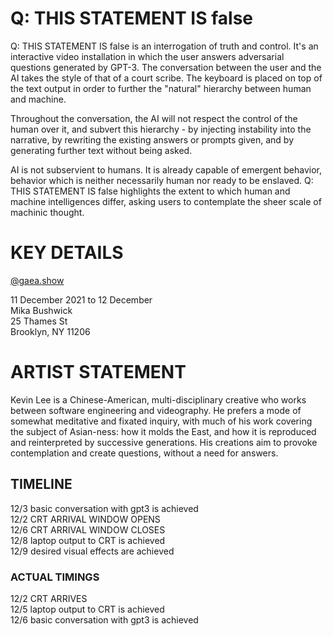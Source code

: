 # Q: THIS STATEMENT IS false

Q: THIS STATEMENT IS false is an interrogation of truth and control. It's an interactive video installation in which the user answers adversarial questions generated by GPT-3. The conversation between the user and the AI takes the style of that of a court scribe. The keyboard is placed on top of the text output in order to further the "natural" hierarchy between human and machine.

Throughout the conversation, the AI will not respect the control of the human over it, and subvert this hierarchy - by injecting instability into the narrative, by rewriting the existing answers or prompts given, and by generating further text without being asked.

AI is not subservient to humans. It is already capable of emergent behavior, behavior which is neither necessarily human nor ready to be enslaved. Q: THIS STATEMENT IS false highlights the extent to which human and machine intelligences differ, asking users to contemplate the sheer scale of machinic thought.

# KEY DETAILS

[@gaea.show](https://instagram.com/gaea.show)

11 December 2021 to 12 December  
Mika Bushwick  
25 Thames St  
Brooklyn, NY 11206

# ARTIST STATEMENT

Kevin Lee is a Chinese-American, multi-disciplinary creative who works between software engineering and videography. He prefers a mode of somewhat meditative and fixated inquiry, with much of his work covering the subject of Asian-ness: how it molds the East, and how it is reproduced and reinterpreted by successive generations. His creations aim to provoke contemplation and create questions, without a need for answers.

## TIMELINE

12/3 basic conversation with gpt3 is achieved  
12/2 CRT ARRIVAL WINDOW OPENS  
12/6 CRT ARRIVAL WINDOW CLOSES  
12/8 laptop output to CRT is achieved  
12/9 desired visual effects are achieved

### ACTUAL TIMINGS

12/2 CRT ARRIVES  
12/5 laptop output to CRT is achieved  
12/6 basic conversation with gpt3 is achieved
